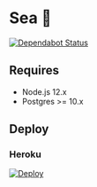 # Sea :ocean:

[![Dependabot Status](https://api.dependabot.com/badges/status?host=github&repo=rinsuki/sea)](https://dependabot.com)

## Requires

-   Node.js 12.x
-   Postgres >= 10.x

## Deploy

### Heroku

[![Deploy](https://www.herokucdn.com/deploy/button.svg)](https://heroku.com/deploy)
